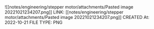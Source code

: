 ![[notes/engineering/stepper motor/attachments/Pasted image 20221021234207.png]]
LINK: [[notes/engineering/stepper motor/attachments/Pasted image 20221021234207.png]]
CREATED At: 2022-10-21
FILE TYPE: PNG
